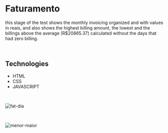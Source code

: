 <h1> Faturamento </h1>

<p> this stage of the test shows the monthly invoicing organized and with values in reais, and also shows the highest billing amount, the lowest and the billings above the average (R$20865.37) calculated without the days that had zero billing.</p><br>


<h2> Technologies</h2> 

<ul>
<li> HTML </LI>
<li> CSS </LI>
<li> JAVASCRIPT </LI>

</ul>
<br>

![fat-dia](https://user-images.githubusercontent.com/56368028/187097997-cbec1b1d-3886-4614-b4a7-cddff7f63433.gif)

<br>

![menor-maior](https://user-images.githubusercontent.com/56368028/187098021-1f5e1827-41d9-417f-9441-e1df4f635c1e.gif)

